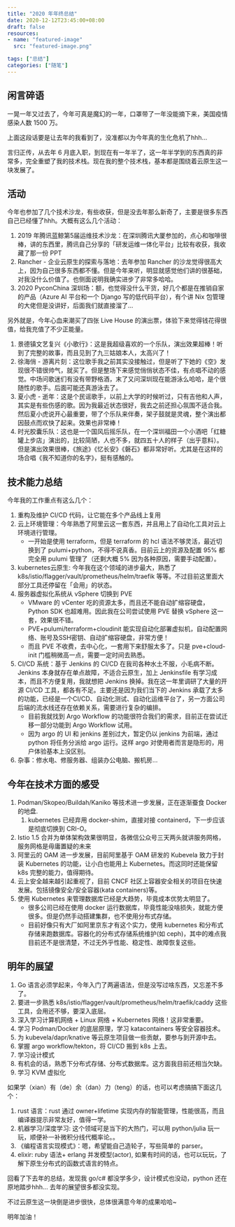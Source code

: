 ```yaml
---
title: "2020 年年终总结"
date: 2020-12-12T23:45:00+08:00
draft: false
resources:
- name: "featured-image"
  src: "featured-image.png"

tags: ["总结"]
categories: ["随笔"]
---
```



## 闲言碎语

一晃一年又过去了，今年可真是魔幻的一年，口罩带了一年没能摘下来，美国疫情感染人数 1500 万。

上面这段话要是让去年的我看到了，没准都以为今年真的生化危机了hhh...

言归正传，从去年 6 月底入职，到现在有一年半了，这一年半学到的东西真的非常多，完全重塑了我的技术栈。现在我的整个技术栈，基本都是围绕着云原生这一块发展了。

## 活动

今年也参加了几个技术沙龙，有些收获，但是没去年那么新奇了，主要是很多东西自己已经懂了hhh。大概有这么几个活动：

1. 2019 年腾讯蓝鲸第5届运维技术沙龙：在深圳腾讯大厦参加的，点心和咖啡很棒，讲的东西里，腾讯自己分享的「研发运维一体化平台」比较有收获，我收藏了那一份 PPT
1. Rancher - 企业云原生的探索与落地：去年参加 Rancher 的沙龙觉得很高大上，因为自己很多东西都不懂。但是今年来听，明显就感觉他们讲的很基础，对我没什么价值了。也侧面说明我确实进步了非常多哈哈。
1. 2020 PyconChina 深圳场：额，也觉得没什么干货，好几个都是在推销自家的产品（Azure AI 平台和一个 Django 写的低代码平台），有个讲 Nix 包管理的大佬但是没讲好，后面我们就直接溜了...

另外就是，今年心血来潮买了四张 Live House 的演出票，体验下来觉得钱花得很值，给我充值了不少正能量。

1. 景德镇文艺复兴《小歌行》：这是我超级喜欢的一个乐队，演出效果超棒！听到了完整的故事，而且见到了九三姑娘本人，太高兴了！
1. 徐海俏 - 游离片刻：这位歌手我之前其实没接触过，但是听了下她的《空》发现很不错很帅气，就买了。但是整场下来感觉俏俏状态不佳，有点唱不动的感觉。中场问歌迷们有没有带野格酒，末了又问深圳现在能游泳么哈哈，是个很随性的歌手。后面可能还真游泳去了。
1. 夏小虎 - 逝年：这是个民谣歌手，以前上大学的时候听过，只有吉他和人声，其实是有些伤感的歌。因为我最近状态很好，我去之前还担心氛围不适合我。然后夏小虎说开心最重要，带了个乐队来伴奏，架子鼓就是灵魂，整个演出都因鼓点而欢快了起来。效果也非常棒！
1. 时光胶囊乐队：这也是一个国风后摇乐队，在一个深圳福田一个小酒吧「红糖罐上步店」演出的，比较简陋，人也不多，就四五十人的样子（出乎意料）。但是演出效果很棒，《旅途》《忆长安》《磐石》都非常好听。尤其是在这样的场合唱《我不知道你的名字》，挺有感触的。

## 技术能力总结

今年我的工作重点有这么几个：

1. 重构及维护 CI/CD 代码，让它能在多个产品线上复用
1. 云上环境管理：今年熟悉了阿里云这一套东西，并且用上了自动化工具对云上环境进行管理。
   - 一开始是使用 terraform，但是 terraform 的 hcl 语法不够灵活，最近切换到了 pulumi+python，不得不说真香。目前云上的资源及配置 95% 都完全用 pulumi 管理了（还剩大概 5% 因为各种原因，需要手动配置）。 
1. kubernetes云原生: 今年我在这个领域的进步最大，熟悉了 k8s/istio/flagger/vault/prometheus/helm/traefik 等等。不过目前这里面大部分工具还停留在「会用」的状态。
1. 服务器虚拟化系统从 vSphere 切换到 PVE
   - VMware 的 vCenter 吃的资源太多，而且还不能自动扩缩容硬盘，Python SDK 也超难用。因此我在公司尝试使用 PVE 替换 vSphere 这一套，效果很不错。
   - PVE+pulumi/terraform+cloudinit 能实现自动化部署虚拟机，自动配置网络、账号及SSH密钥、自动扩缩容硬盘，非常方便！
   - 而且 PVE 不收费，去中心化，一套用下来舒服太多了。只是 pve+cloud-init 门槛稍微高一点，需要一定时间去熟悉。
1. CI/CD 系统：基于 Jenkins 的 CI/CD 在我司各种水土不服，小毛病不断。Jenkins 本身就存在单点故障，不适合云原生，加上 Jenkinsfile 有学习成本，而且不方便复用，我就想把 Jenkins 换掉。我在这一年里调研了大量的开源 CI/CD 工具，都各有不足。主要还是因为我们当下的 Jenkins 承载了太多的功能，已经是一个CI/CD、自动化测试、自动化运维平台了，另一方面公司后端的流水线还存在依赖关系，需要进行复杂的编排。
   - 目前我就找到 Argo Workflow 的功能很符合我们的需求，目前正在尝试迁移一部分功能到 Argo Workflow 试用。
   - 因为 argo 的 UI 和 jenkins 差别过大，暂定仍以 jenkins 为前端，通过 python 将任务分派给 argo 运行。这样 argo 对使用者而言是隐形的，用户体验基本上没区别。
1. 杂事：修水电、修服务器、组装办公电脑、搬机房...


## 今年在技术方面的感受

1. Podman/Skopeo/Buildah/Kaniko 等技术进一步发展，正在逐渐蚕食 Docker 的地盘.
    1. kubernetes 已经弃用 docker-shim，直接对接 containerd，下一步应该是彻底切换到 CRI-O。
1. Istio 1.5 合并为单体架构效果很明显，各微信公众号三天两头就讲服务网格，服务网格是毋庸置疑的未来
1. 阿里云的 OAM 进一步发展，目前阿里基于 OAM 研发的 Kubevela 致力于封装 Kubernetes 的功能，让小白也能用上 Kubernetes。而这同时还能保留 k8s 完整的能力，值得期待。
1. 云上安全越来越引起重视了，目前 CNCF 社区上容器安全相关的项目在快速发展。包括镜像安全/安全容器(kata containers)等。
1. 使用 Kubernetes 来管理数据库已经是大趋势，毕竟成本优势太明显了。
   - 很多公司已经在使用 docker 运行数据库，毕竟性能没啥损失，就能方便很多。但是仍然手动搭建集群，也不使用分布式存储。
   - 目前好像只有大厂如阿里京东才有这个实力，使用 kubernetes 和分布式存储来跑数据库。容器化的分布式存储系统维护(如 ceph)，其中的难点我目前还不是很清楚，不过无外乎性能、稳定性、故障恢复这些。

## 明年的展望

1. Go 语言必须学起来，今年入门了两遍语法，但是没写过啥东西，又忘差不多了。
1. 要进一步熟悉 k8s/istio/flagger/vault/prometheus/helm/traefik/caddy 这些工具，会用还不够，要深入底层。
1. 深入学习计算机网络 + Linux 网络 + Kubernetes 网络！这非常重要。
1. 学习 Podman/Docker 的底层原理，学习 katacontainers 等安全容器技术。
1. 为 kubevela/dapr/knative 等云原生项目做一些贡献，要参与到开源中去。
1. 掌握 argo workflow/tekton，将 CI/CD 搬到 k8s 上去。
1. 学习设计模式
1. 有机会的话，熟悉下分布式存储、分布式数据库。这方面我目前还相当欠缺。
1. 学习 KVM 虚拟化

如果学（xian）有（de）余（dan）力（teng）的话，也可以考虑搞搞下面这几个：

1. rust 语言：rust 通过 owner+lifetime 实现内存的智能管理，性能很高，而且编译器提示非常友好，值得一学。
1. 机器学习/深度学习: 这个领域可是当下的大热门，可以用 python/julia 玩一玩，顺便补一补微积分线代概率论。。
1. 《编程语言实现模式》：嗯，希望能自己造轮子，写些简单的 parser。
1. elixir: ruby 语法+ erlang 并发模型(actor), 如果有时间的话，也可以玩玩，了解下原生分布式的函数式语言的特点。

回看了下去年的总结，发现我 go/c# 都没学多少，设计模式也没动，python 还在原地踏步hhh... 去年的展望很多都没实现。

不过云原生这一块倒是进步很快，总体很满意今年的成果哈哈~

明年加油！